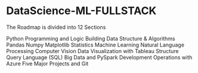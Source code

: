 # DataScience-ML-FULLSTACK
The‌ ‌Roadmap‌ ‌is‌ ‌divided‌ ‌into‌ ‌12‌ ‌Sections‌ ‌
‌  ‌

Python‌ ‌Programming‌ ‌and‌ ‌Logic‌ ‌Building‌
Data‌ ‌Structure‌ ‌&‌ ‌Algorithms‌
Pandas‌ ‌Numpy‌ ‌Matplotlib‌
Statistics‌
Machine‌ ‌Learning‌
Natural‌ ‌Language‌ ‌Processing‌
Computer‌ ‌Vision‌‌
Data‌ ‌Visualization‌ ‌with‌ ‌Tableau‌
Structure‌ ‌Query‌ ‌Language‌ ‌(SQL)‌
Big‌ ‌Data‌ ‌and‌ ‌PySpark‌
Development‌ ‌Operations‌ ‌with‌ ‌Azure‌
Five‌ ‌Major‌ ‌Projects‌ ‌and‌ ‌Git‌
